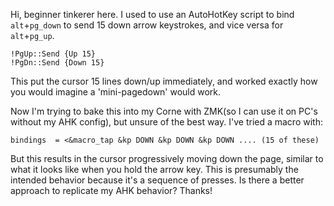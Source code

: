 Hi, beginner tinkerer here. I used to use an AutoHotKey script to bind `alt`+`pg_down` to send 15 down arrow keystrokes, and vice versa for `alt`+`pg_up`.
```
!PgUp::Send {Up 15}
!PgDn::Send {Down 15}
```
This put the cursor 15 lines down/up immediately, and worked exactly how you would imagine a 'mini-pagedown' would work.

Now I'm trying to bake this into my Corne with ZMK(so I can use it on PC's without my AHK config), but unsure of the best way. I've tried a macro with: 

```
bindings  = <&macro_tap &kp DOWN &kp DOWN &kp DOWN .... (15 of these)
```

But this results in the cursor progressively moving down the page, similar to what it looks like when you hold the arrow key. This is presumably the intended behavior because it's a sequence of presses. Is there a better approach to replicate my AHK behavior? Thanks!